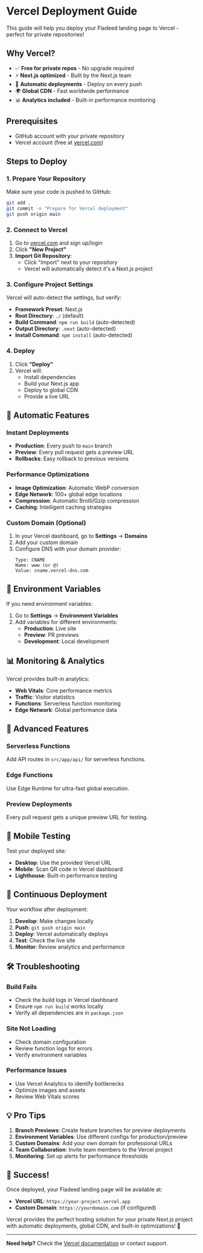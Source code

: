 # Vercel Deployment Guide

This guide will help you deploy your Fladeed landing page to Vercel - perfect for private repositories!

## Why Vercel?

- ✅ **Free for private repos** - No upgrade required
- ⚡ **Next.js optimized** - Built by the Next.js team
- 🚀 **Automatic deployments** - Deploy on every push
- 🌍 **Global CDN** - Fast worldwide performance
- 📊 **Analytics included** - Built-in performance monitoring

## Prerequisites

- GitHub account with your private repository
- Vercel account (free at [vercel.com](https://vercel.com))

## Steps to Deploy

### 1. Prepare Your Repository

Make sure your code is pushed to GitHub:

```bash
git add .
git commit -m "Prepare for Vercel deployment"
git push origin main
```

### 2. Connect to Vercel

1. Go to [vercel.com](https://vercel.com) and sign up/login
2. Click **"New Project"**
3. **Import Git Repository**:
   - Click "Import" next to your repository
   - Vercel will automatically detect it's a Next.js project

### 3. Configure Project Settings

Vercel will auto-detect the settings, but verify:

- **Framework Preset**: Next.js
- **Root Directory**: `./` (default)
- **Build Command**: `npm run build` (auto-detected)
- **Output Directory**: `.next` (auto-detected)
- **Install Command**: `npm install` (auto-detected)

### 4. Deploy

1. Click **"Deploy"**
2. Vercel will:
   - Install dependencies
   - Build your Next.js app
   - Deploy to global CDN
   - Provide a live URL

## 🎯 Automatic Features

### Instant Deployments
- **Production**: Every push to `main` branch
- **Preview**: Every pull request gets a preview URL
- **Rollbacks**: Easy rollback to previous versions

### Performance Optimizations
- **Image Optimization**: Automatic WebP conversion
- **Edge Network**: 100+ global edge locations
- **Compression**: Automatic Brotli/Gzip compression
- **Caching**: Intelligent caching strategies

### Custom Domain (Optional)

1. In your Vercel dashboard, go to **Settings** → **Domains**
2. Add your custom domain
3. Configure DNS with your domain provider:
   ```
   Type: CNAME
   Name: www (or @)
   Value: cname.vercel-dns.com
   ```

## 🔧 Environment Variables

If you need environment variables:

1. Go to **Settings** → **Environment Variables**
2. Add variables for different environments:
   - **Production**: Live site
   - **Preview**: PR previews
   - **Development**: Local development

## 📊 Monitoring & Analytics

Vercel provides built-in analytics:

- **Web Vitals**: Core performance metrics
- **Traffic**: Visitor statistics
- **Functions**: Serverless function monitoring
- **Edge Network**: Global performance data

## 🚀 Advanced Features

### Serverless Functions
Add API routes in `src/app/api/` for serverless functions.

### Edge Functions
Use Edge Runtime for ultra-fast global execution.

### Preview Deployments
Every pull request gets a unique preview URL for testing.

## 📱 Mobile Testing

Test your deployed site:
- **Desktop**: Use the provided Vercel URL
- **Mobile**: Scan QR code in Vercel dashboard
- **Lighthouse**: Built-in performance testing

## 🔄 Continuous Deployment

Your workflow after deployment:

1. **Develop**: Make changes locally
2. **Push**: `git push origin main`
3. **Deploy**: Vercel automatically deploys
4. **Test**: Check the live site
5. **Monitor**: Review analytics and performance

## 🛠️ Troubleshooting

### Build Fails
- Check the build logs in Vercel dashboard
- Ensure `npm run build` works locally
- Verify all dependencies are in `package.json`

### Site Not Loading
- Check domain configuration
- Review function logs for errors
- Verify environment variables

### Performance Issues
- Use Vercel Analytics to identify bottlenecks
- Optimize images and assets
- Review Web Vitals scores

## 💡 Pro Tips

1. **Branch Previews**: Create feature branches for preview deployments
2. **Environment Variables**: Use different configs for production/preview
3. **Custom Domains**: Add your own domain for professional URLs
4. **Team Collaboration**: Invite team members to the Vercel project
5. **Monitoring**: Set up alerts for performance thresholds

## 🎉 Success!

Once deployed, your Fladeed landing page will be available at:
- **Vercel URL**: `https://your-project.vercel.app`
- **Custom Domain**: `https://yourdomain.com` (if configured)

Vercel provides the perfect hosting solution for your private Next.js project with automatic deployments, global CDN, and built-in optimizations! 🚀

---

**Need help?** Check the [Vercel documentation](https://vercel.com/docs) or contact support.
